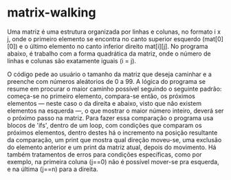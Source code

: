 # matrix-walking
  Uma matriz é uma estrutura organizada por linhas e colunas, no formato i x j, onde o primeiro elemento se encontra no canto superior esquerdo (mat[0][0]) e o último elemento no canto inferior direito mat[i][j]. No programa abaixo, é trabalho com a forma quadrática da matriz, onde o número de linhas e colunas são exatamente iguais (i = j).
  
  
  
  O código pede ao usuário o tamanho da matriz que deseja caminhar e a preenche com números aleátorios de 0 a 99. A lógica do programa se resume em procurar o maior caminho possível seguindo o seguinte padrão: começa-se no primeiro elemento, compara-se então, os próximos elementos — neste caso o da direita e abaixo, visto que não existem elementos na esquerda —, o que mostrar o maior número inteiro, deverá ser o próximo passo na matriz.
  Para fazer essa comparação o programa usa blocos de 'ifs', dentro de um loop, com condições que comparam os próximos elementos, dentro destes há o incremento na posição resultante da comparação, um print que mostra qual direção moveu-se, uma exclusão do elemento anterior e um print da matriz atual, depois do movimento.
  Há também tratamentos de erros para condições específicas, como por exemplo, na primeira coluna (j==0) não é possível mover-se pra esquerda, e na última (j==n) para a direita.
